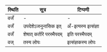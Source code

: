 | स्थिति | सूत्र | टिप्पणी |
| ----- | ------- | ------ |
| वजँ | - | - |
| वजँ | उपदेशेऽजनुनासिक इत् | अँ-इत्यस्य इत्संज्ञा |
| वजँ | शेषात् कर्तरि परस्मैपदम् | इति परस्मैपदम् |
| वज् | तस्य लोपः | इत्संज्ञकस्य लोपः |
